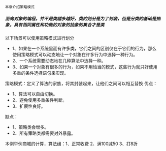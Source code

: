 `本章介绍策略模式`
##### 面向对象的编程，并不是类越多越好，类的划分是为了封装，但是分类的基础是抽象，具有相同属性和功能的对象的抽象的集合才是类

以下场景可以使用策略模式进行划分
 - 1、如果在一个系统里面有许多类，它们之间的区别仅在于它们的行为，那么使用策略模式可以动态地让一个对象在许多行为中选择一种行为。 
 - 2、一个系统需要动态地在几种算法中选择一种。 
 - 3、如果一个对象有很多的行为，如果不用恰当的模式，这些行为就只好使用多重的条件选择语句来实现。
 
 策略模式：定义了算法的家族，将其封装起来，让他们之间可以相互替换
 优点：
  - 1、算法可以自由切换。 
  - 2、避免使用多重条件判断。 
  - 3、扩展性良好。
  
  缺点：
  
  - 1、策略类会增多。 
  - 2、所有策略类都需要对外暴露。
  
  
  本例举例商城的计算，算法组：1、正常收费 2、满100减50 3、打8折
  
